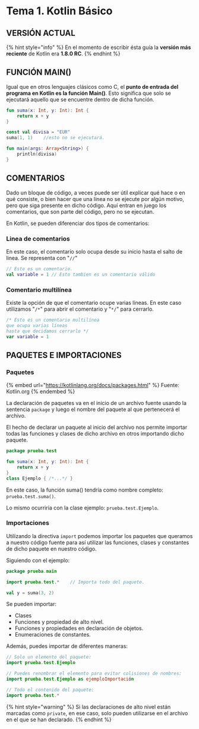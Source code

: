 # Tema 1. Kotlin Básico

## VERSIÓN ACTUAL

{% hint style="info" %}
En el momento de escribir ésta guía la **versión más reciente** de Kotlin era **1.8.0 RC**.
{% endhint %}

## FUNCIÓN MAIN()

Igual que en otros lenguajes clásicos como C, el **punto de entrada del programa en Kotlin es la función Main()**. Esto significa que solo se ejecutará aquello que se encuentre dentro de dicha función.&#x20;

```kotlin
fun suma(x: Int, y: Int): Int {
    return x + y
}

const val divisa = "EUR"
suma(1, 1)    //esto no se ejecutará.

fun main(args: Array<String>) {
    println(divisa)
}
```

## COMENTARIOS

Dado un bloque de código, a veces puede ser útil explicar qué hace o en qué consiste, o bien hacer que una línea no se ejecute por algún motivo, pero que siga presente en dicho código. Aquí entran en juego los comentarios, que son parte del código, pero no se ejecutan.

En Kotlin, se pueden diferenciar dos tipos de comentarios:

### Linea de comentarios

En este caso, el comentario solo ocupa desde su inicio hasta el salto de linea. Se representa con "`//`"

```kotlin
// Esto es un comentario.
val variable = 1 // Esto tambien es un comentario válido
```

### Comentario multilínea

Existe la opción de que el comentario ocupe varias líneas. En este caso utilizamos "`/*`" para abrir el comentario y "`*/`" para cerrarlo.

```kotlin
/* Esto es un comentario multilínea
que ocupa varias líneas
hasta que decidamos cerrarlo */
var variable = 1
```

## PAQUETES E IMPORTACIONES

### Paquetes

{% embed url="https://kotlinlang.org/docs/packages.html" %}
Fuente: Kotlin.org
{% endembed %}

La declaración de paquetes va en el inicio de un archivo fuente usando la sentencia `package` y luego el nombre del paquete al que pertenecerá el archivo.

El hecho de declarar un paquete al inicio del archivo nos permite importar todas las funciones y clases de dicho archivo en otros importando dicho paquete.

```kotlin
package prueba.test

fun suma(x: Int, y: Int): Int {
    return x + y
}
class Ejemplo { /*...*/ }
```

En este caso, la función suma()  tendría como nombre completo: `prueba.test.suma()`.

Lo mismo ocurriría con la clase ejemplo: `prueba.test.Ejemplo`.

### Importaciones

Utilizando la directiva `import` podemos importar los paquetes que queramos a nuestro código fuente para así utilizar las funciones, clases y constantes de dicho paquete en nuestro código.

Siguiendo con el ejemplo:

```kotlin
package prueba.main

import prueba.test.*    // Importa todo del paquete.

val y = suma(3, 2)

```

Se pueden importar:

* Clases
* Funciones y propiedad de alto nivel.
* Funciones y propiedades en declaración de objetos.
* Enumeraciones de constantes.

Además, puedes importar de diferentes maneras:

```kotlin
// Solo un elemento del paquete:
import prueba.test.Ejemplo

// Puedes renombrar el elemento para evitar colisiones de nombres:
import prueba.test.Ejemplo as ejemploImportación

// Todo el contenido del paquete:
import prueba.test.*
```

{% hint style="warning" %}
Si las declaraciones de alto nivel están marcadas como `private`, en ese caso, solo pueden utilizarse en el archivo en el que se han declarado.
{% endhint %}
